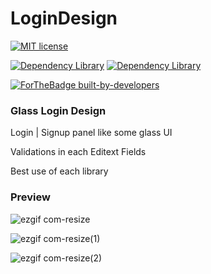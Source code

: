 # LoginDesign

 [![MIT license](https://img.shields.io/badge/License-MIT-blue.svg)](https://github.com/ItsFRZ/LoginDesign/blob/master/LICENSE) 
  
[![Dependency Library](https://img.shields.io/librariesio/github/daimajia/AndroidViewAnimations)](https://github.com/daimajia/AndroidViewAnimations)
[![Dependency Library](https://img.shields.io/librariesio/github/daimajia/AndroidViewAnimations)](https://github.com/balysv/material-ripple)


[![ForTheBadge built-by-developers](http://ForTheBadge.com/images/badges/built-by-developers.svg)](https://GitHub.com/ItsFRZ/)


### Glass Login Design

Login | Signup panel like some glass UI

Validations in each Editext Fields

Best use of each library


### Preview 


![ezgif com-resize](https://user-images.githubusercontent.com/61186175/81498890-2094a500-92e5-11ea-96a3-ba4a07e1820a.gif)
  
![ezgif com-resize(1)](https://user-images.githubusercontent.com/61186175/81498866-f80cab00-92e4-11ea-9958-451ecdcaf0f5.gif)

![ezgif com-resize(2)](https://user-images.githubusercontent.com/61186175/81498909-3b671980-92e5-11ea-90f5-f514c9e8f7c8.gif)

